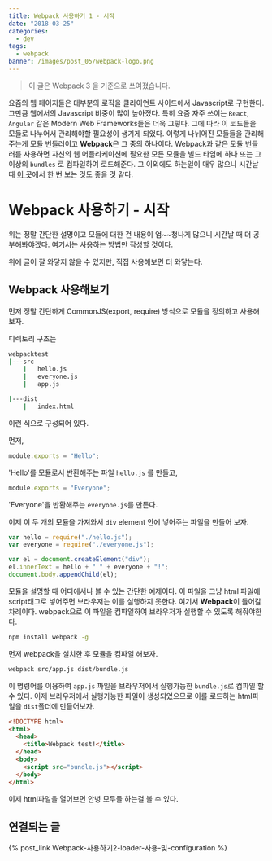 ```yaml
---
title: Webpack 사용하기 1 - 시작
date: "2018-03-25"
categories:
  - dev
tags:
  - webpack
banner: /images/post_05/webpack-logo.png
---
```


> 이 글은 Webpack 3 을 기준으로 쓰여졌습니다.

요즘의 웹 페이지들은 대부분의 로직을 클라이언트 사이드에서 Javascript로 구현한다. 그만큼 웹에서의 Javascript 비중이 많이 높아졌다. 특히 요즘 자주 쓰이는 `React`, `Angular` 같은 Modern Web Frameworks들은 더욱 그렇다. 그에 따라 이 코드들을 모듈로 나누어서 관리해야할 필요성이 생기게 되었다. 이렇게 나뉘어진 모듈들을 관리해 주는게 모듈 번들러이고 **Webpack**은 그 중의 하나이다. Webpack과 같은 모듈 번들러를 사용하면 자신의 웹 어플리케이션에 필요한 모든 모듈을 빌드 타임에 하나 또는 그 이상의 `bundles` 로 컴파일하여 로드해준다. 그 이외에도 하는일이 매우 많으니 시간날 때 [이 곳](https://webpack.js.org/concepts/)에서 한 번 보는 것도 좋을 것 같다.

<!--more-->

# Webpack 사용하기 - 시작

위는 정말 간단한 설명이고 모듈에 대한 건 내용이 엄~~청나게 많으니 시간날 때 더 공부해봐야겠다. 여기서는 사용하는 방법만 작성할 것이다.

위에 글이 잘 와닿지 않을 수 있지만, 직접 사용해보면 더 와닿는다.

## Webpack 사용해보기

먼저 정말 간단하게 CommonJS(export, require) 방식으로 모듈을 정의하고 사용해보자.

디렉토리 구조는

```bash
webpacktest
|---src
	|	hello.js
	|	everyone.js
	|	app.js

|---dist
	|	index.html

```

이런 식으로 구성되어 있다.

먼저,

```js hello.js
module.exports = "Hello";
```

'Hello'를 모듈로서 반환해주는 파일 `hello.js` 를 만들고,

```js everyone.js
module.exports = "Everyone";
```

'Everyone'을 반환해주는 `everyone.js`를 만든다.

이제 이 두 개의 모듈을 가져와서 `div` element 안에 넣어주는 파일을 만들어 보자.

```js app.js
var hello = require("./hello.js");
var everyone = require("./everyone.js");

var el = document.createElement("div");
el.innerText = hello + " " + everyone + "!";
document.body.appendChild(el);
```

모듈을 설명할 때 어디에서나 볼 수 있는 간단한 예제이다. 이 파일을 그냥 html 파일에 script태그로 넣어주면 브라우저는 이를 실행하지 못한다. 여기서 **Webpack**이 들어갈 차례이다. webpack으로 이 파일을 컴파일하여 브라우저가 실행할 수 있도록 해줘야한다.

```bash
npm install webpack -g
```

먼저 webpack을 설치한 후 모듈을 컴파일 해보자.

```bash
webpack src/app.js dist/bundle.js
```

이 명령어를 이용하여 `app.js` 파일을 브라우저에서 실행가능한 `bundle.js`로 컴파일 할 수 있다. 이제 브라우저에서 실행가능한 파일이 생성되었으므로 이를 로드하는 html파일을 `dist`폴더에 만들어보자.

```html index.html
<!DOCTYPE html>
<html>
  <head>
    <title>Webpack test!</title>
  </head>
  <body>
    <script src="bundle.js"></script>
  </body>
</html>
```

이제 html파일을 열어보면 안녕 모두들 하는걸 볼 수 있다.

## 연결되는 글

{% post_link Webpack-사용하기2-loader-사용-및-configuration %}
